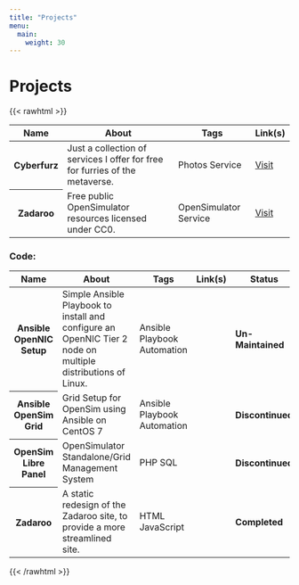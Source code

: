 ```yaml
---
title: "Projects"
menu: 
  main:
    weight: 30
---
```

# Projects

{{< rawhtml >}}
        <div class="container">
            <div class="row">
                <table class="table table-hover">
                    <thead>
                    <tr>
                        <th scope="col">Name</th>
                        <th scope="col">About</th>
                        <th scope="col">Tags</th>
                        <th scope="col">Link(s)</th>
                    </tr>
                    </thead>
                    <tbody>
                    <tr>
                        <th scope="row">Cyberfurz</th>
                        <td>Just a collection of services I offer for free for furries of the metaverse.</td>
                        <td><span class="badge badge-info">Photos</span> <span class="badge badge-info">Service</span></td>
                        <td>
                            <a href="https://cyberfurz.com" target="_blank" class="btn btn-secondary">Visit</a> 
                        </td>
                    </tr>
                    <tr>
                        <th scope="row">Zadaroo</th>
                        <td>Free public OpenSimulator resources licensed under CC0.</td>
                        <td><span class="badge badge-info">OpenSimulator</span> <span class="badge badge-info">Service</span></td>
                        <td>
                            <a href="https://zadaroo.com" target="_blank" class="btn btn-secondary">Visit</a> 
                        </td>
                    </tr>
                    </tbody>
                </table>
            </div>
        </div>
        <h3>Code:</h3>
        <div class="container">
            <div class="row">
                <table class="table table-hover">
                    <thead>
                    <tr>
                        <th scope="col">Name</th>
                        <th scope="col">About</th>
                        <th scope="col">Tags</th>
                        <th scope="col">Link(s)</th>
                        <th scope="col">Status</th>
                    </tr>
                    </thead>
                    <tbody>
                    <tr>
                        <th scope="row">Ansible OpenNIC Setup</th>
                        <td>Simple Ansible Playbook to install and configure an OpenNIC Tier 2 node on multiple distributions of Linux.</td>
                        <td><span class="badge badge-info">Ansible Playbook</span> <span class="badge badge-info">Automation</span></td>
                        <td>
                            <a href="https://github.com/hack13/ansible-opennic-setup" target="_blank" class="btn btn-secondary"><i class="fab fa-github"></i></a> 
                        </td>
                        <td><h4><span class="badge badge-warning">Un-Maintained</span></h4></td>
                    </tr>
                    <tr>
                        <th scope="row">Ansible OpenSim Grid</th>
                        <td>Grid Setup for OpenSim using Ansible on CentOS 7</td>
                        <td><span class="badge badge-info">Ansible Playbook</span> <span class="badge badge-info">Automation</span></td>
                        <td>
                            <a href="https://github.com/hack13/ansible-opensim-grid" target="_blank" class="btn btn-secondary"><i class="fab fa-github"></i></a> 
                        </td>
                        <td><h4><span class="badge badge-danger">Discontinued</span></h4></td>
                    </tr>
                    <tr>
                        <th scope="row">OpenSim Libre Panel</th>
                        <td>OpenSimulator Standalone/Grid Management System</td>
                        <td><span class="badge badge-info">PHP</span> <span class="badge badge-info">SQL</span></td>
                        <td>
                            <a href="https://github.com/hack13/opensim-libre-panel" target="_blank" class="btn btn-secondary"><i class="fab fa-github"></i></a> 
                        </td>
                        <td><h4><span class="badge badge-danger">Discontinued</span></h4></td>
                    </tr>
                    <tr>
                        <th scope="row">Zadaroo</th>
                        <td>A static redesign of the Zadaroo site, to provide a more streamlined site.</td>
                        <td><span class="badge badge-info">HTML</span> <span class="badge badge-info">JavaScript</span></td>
                        <td>
                            <a href="https://github.com/hack13/Zadaroo" target="_blank" class="btn btn-secondary"><i class="fab fa-github"></i></a> 
                        </td>
                        <td><h4><span class="badge badge-success">Completed</span></h4></td>
                    </tr>
                    </tbody>
                </table>
            </div>
        </div>
        </div>
{{< /rawhtml >}}